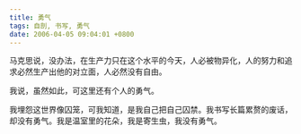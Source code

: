 ```yaml
---
title: 勇气
tags: 自剖, 书写, 勇气
date: 2006-04-05 09:04:01 +0800
---
```



马克思说，没办法，在生产力只在这个水平的今天，人必被物异化，人的努力和追求必然生产出他的对立面，人必然没有自由。

我说，虽然如此，可这里还有个人的勇气。

我埋怨这世界像囚笼，可我知道，是我自己把自己囚禁。我书写长篇累赘的废话，却没有勇气。我是温室里的花朵，我是寄生虫，我没有勇气。

